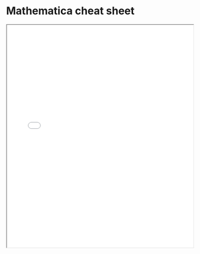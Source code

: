 # Mathematica cheat sheet

<!---
这样添加 pdf 的方式相当于在网页中嵌入一个 pdf block, 并不整个显示 pdf 的内容
![](./mmanotes.pdf){ type=application/pdf style="min-height:25vh;width:100%" }
-->

<iframe src="./mmanotes.pdf" width="100%" height="600px"></iframe>


